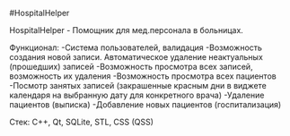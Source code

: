 #HospitalHelper

HospitalHelper - Помощник для мед.персонала в больницах.

Функционал: 
-Система пользователей, валидация
-Возможность создания новой записи. Автоматическое удаление неактуальных (прошедших) записей
-Возможность просмотра всех записей, возможность их удаления
-Возможность просмотра всех пациентов
-Посмотр занятых записей (закрашенные красным дни в виджете календаря на выбранную дату для конкретного врача)
-Удаление пациентов (выписка)
-Добавление новых пациентов (госпитализация)

Стек:
C++, Qt, SQLite, STL, CSS (QSS)
